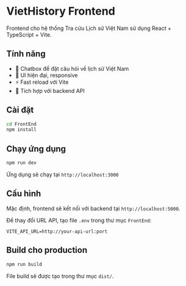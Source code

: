 # VietHistory Frontend

Frontend cho hệ thống Tra cứu Lịch sử Việt Nam sử dụng React + TypeScript + Vite.

## Tính năng

- 💬 Chatbox để đặt câu hỏi về lịch sử Việt Nam
- 🎨 UI hiện đại, responsive
- ⚡ Fast reload với Vite
- 🔗 Tích hợp với backend API

## Cài đặt

```bash
cd FrontEnd
npm install
```

## Chạy ứng dụng

```bash
npm run dev
```

Ứng dụng sẽ chạy tại `http://localhost:3000`

## Cấu hình

Mặc định, frontend sẽ kết nối với backend tại `http://localhost:5000`. 

Để thay đổi URL API, tạo file `.env` trong thư mục `FrontEnd`:

```
VITE_API_URL=http://your-api-url:port
```

## Build cho production

```bash
npm run build
```

File build sẽ được tạo trong thư mục `dist/`.


